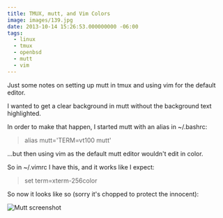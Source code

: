 ```yaml
---
title: TMUX, mutt, and Vim Colors
image: images/139.jpg
date: 2013-10-14 15:26:53.000000000 -06:00
tags:
  - linux
  - tmux
  - openbsd
  - mutt
  - vim
---
```

Just some notes on setting up mutt in tmux and using vim for the default editor.

I wanted to get a clear background in mutt without the background text highlighted.

In order to make that happen, I started mutt with an alias in ~/.bashrc:
<blockquote>alias mutt='TERM=vt100 mutt'</blockquote>
...but then using vim as the default mutt editor wouldn't edit in color.

So in ~/.vimrc I have this, and it works like I expect:
<blockquote>set term=xterm-256color</blockquote>
So now it looks like so (sorry it's chopped to protect the innocent):

![Mutt screenshot](/images/mutt_scrott.png)
